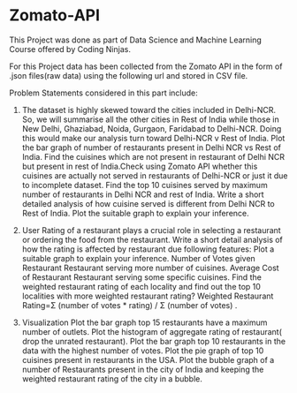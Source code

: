 # Zomato-API

This Project was done as part of Data Science and Machine Learning Course offered by Coding Ninjas. 

For this Project data has been collected from the Zomato API in the form of .json files(raw data) using the following url and stored in CSV file.

Problem Statements considered in this part include:

1. The dataset is highly skewed toward the cities included in Delhi-NCR. So, we will summarise all the other cities in Rest of India while those in New Delhi, Ghaziabad, Noida, Gurgaon, Faridabad to Delhi-NCR. Doing this would make our analysis turn toward Delhi-NCR v Rest of India.
Plot the bar graph of number of restaurants present in Delhi NCR vs Rest of India.
Find the cuisines which are not present in restaurant of Delhi NCR but present in rest of India.Check using Zomato API whether this cuisines are actually not served in restaurants of Delhi-NCR or just it due to incomplete dataset.
Find the top 10 cuisines served by maximum number of restaurants in Delhi NCR and rest of India.
Write a short detailed analysis of how cuisine served is different from Delhi NCR to Rest of India. Plot the suitable graph to explain your inference.


2. User Rating of a restaurant plays a crucial role in selecting a restaurant or ordering the food from the restaurant.
Write a short detail analysis of how the rating is affected by restaurant due following features: Plot a suitable graph to explain your inference.
Number of Votes given Restaurant
Restaurant serving more number of cuisines.
Average Cost of Restaurant
Restaurant serving some specific cuisines.
Find the weighted restaurant rating of each locality and find out the top 10 localities with more weighted restaurant rating?
Weighted Restaurant Rating=Σ (number of votes * rating) / Σ (number of votes) .


3. Visualization
Plot the bar graph top 15 restaurants have a maximum number of outlets.
Plot the histogram of aggregate rating of restaurant( drop the unrated restaurant).
Plot the bar graph top 10 restaurants in the data with the highest number of votes.
Plot the pie graph of top 10 cuisines present in restaurants in the USA.
Plot the bubble graph of a number of Restaurants present in the city of India and keeping the weighted restaurant rating of the city in a bubble.



